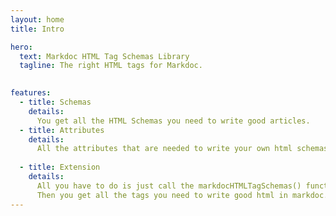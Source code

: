 ```yaml
---
layout: home
title: Intro

hero:
  text: Markdoc HTML Tag Schemas Library 
  tagline: The right HTML tags for Markdoc.
  

features:
  - title: Schemas
    details: 
      You get all the HTML Schemas you need to write good articles. 
  - title: Attributes
    details: 
      All the attributes that are needed to write your own html schemas.
  
  - title: Extension
    details: 
      All you have to do is just call the markdocHTMLTagSchemas() function.
      Then you get all the tags you need to write good html in markdoc. 
---
```


